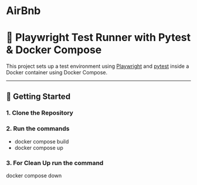 # AirBnb

# 🧪 Playwright Test Runner with Pytest & Docker Compose

This project sets up a test environment using [Playwright](https://playwright.dev/python/) and [pytest](https://docs.pytest.org/en/stable/) inside a Docker container using Docker Compose.

---

## 🚀 Getting Started

### 1. Clone the Repository

### 2. Run the commands

- docker compose build
- docker compose up

### 3. For Clean Up run the command

docker compose down
